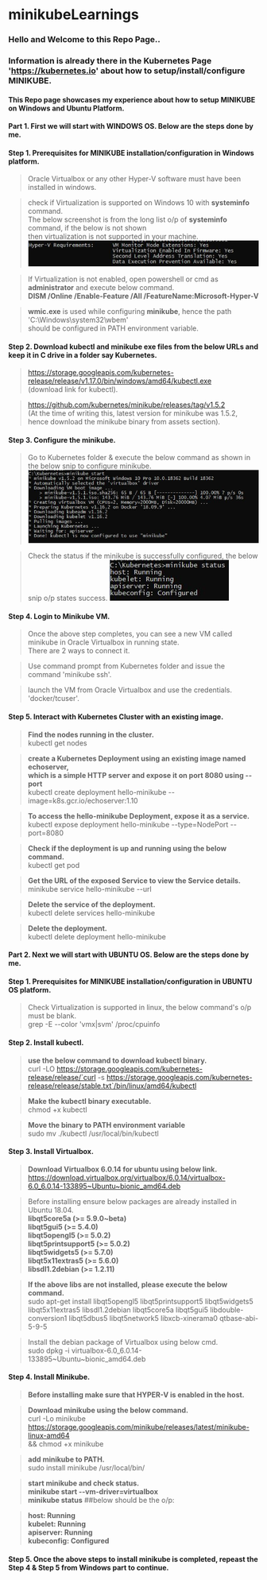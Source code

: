 # minikubeLearnings

### Hello and Welcome to this Repo Page..
### Information is already there in the Kubernetes Page 'https://kubernetes.io' about how to setup/install/configure MINIKUBE.
#### This Repo page showcases my experience about how to setup MINIKUBE on Windows and Ubuntu Platform.

#### Part 1. First we will start with WINDOWS OS. Below are the steps done by me.

#### Step 1. Prerequisites for MINIKUBE installation/configuration in Windows platform.
> Oracle Virtualbox or any other Hyper-V software must have been installed in windows.

> check if Virtualization is supported on Windows 10 with <b>systeminfo</b> command.  
The below screenshot is from the long list o/p of <b>systeminfo</b> command, if the below is not shown  
then virtualization is not supported in your machine.
![alt text](https://github.com/sanjibbehera/minikubeLearnings/blob/master/hyperVrequirement_windows.JPG)

> If Virtualization is not enabled, open powershell or cmd as <b>administrator</b> and execute below command.  
<b>DISM /Online /Enable-Feature /All /FeatureName:Microsoft-Hyper-V</b>

> <b>wmic.exe</b> is used while configuring <b>minikube</b>, hence the path 'C:\Windows\system32\wbem'  
should be configured in PATH environment variable.

#### Step 2. Download kubectl and minikube exe files from the below URLs and keep it in C drive in a folder say Kubernetes.
> https://storage.googleapis.com/kubernetes-release/release/v1.17.0/bin/windows/amd64/kubectl.exe  
(download link for kubectl).

> https://github.com/kubernetes/minikube/releases/tag/v1.5.2  
(At the time of writing this, latest version for minikube was 1.5.2, hence download the minikube binary from assets section).

#### Step 3. Configure the minikube.
> Go to Kubernetes folder & execute the below command as shown in the below snip to configure minikube.
![alt text](https://github.com/sanjibbehera/minikubeLearnings/blob/master/minikube_successful_start.JPG)

> Check the status if the minikube is successfully configured, the below snip o/p states success.
![alt text](https://github.com/sanjibbehera/minikubeLearnings/blob/master/minikube_successful_configuration.JPG)

#### Step 4. Login to Minikube VM.
> Once the above step completes, you can see a new VM called minikube in Oracle Virtualbox in running state.  
There are 2 ways to connect it.

> Use command prompt from Kubernetes folder and issue the command 'minikube ssh'.

> launch the VM from Oracle Virtualbox and use the credentials. 'docker/tcuser'.

#### Step 5. Interact with Kubernetes Cluster with an existing image.
> <b> Find the nodes running in the cluster.</b>  
kubectl get nodes

> <b>create a Kubernetes Deployment using an existing image named echoserver,  
which is a simple HTTP server and expose it on port 8080 using --port</b>   
kubectl create deployment hello-minikube --image=k8s.gcr.io/echoserver:1.10

> <b>To access the hello-minikube Deployment, expose it as a service.</b>  
kubectl expose deployment hello-minikube --type=NodePort --port=8080

> <b>Check if the deployment is up and running using the below command.</b>  
kubectl get pod

> <b>Get the URL of the exposed Service to view the Service details.</b>  
minikube service hello-minikube --url

> <b>Delete the service of the deployment.</b>  
kubectl delete services hello-minikube

> <b>Delete the deployment.</b>  
kubectl delete deployment hello-minikube

#### Part 2. Next we will start with UBUNTU OS. Below are the steps done by me.

#### Step 1. Prerequisites for MINIKUBE installation/configuration in UBUNTU OS platform.
> Check Virtualization is supported in linux, the below command's o/p must be blank.  
grep -E --color 'vmx|svm' /proc/cpuinfo

#### Step 2. Install kubectl. 
> <b>use the below command to download kubectl binary.</b>  
curl -LO https://storage.googleapis.com/kubernetes-release/release/`curl -s https://storage.googleapis.com/kubernetes-release/release/stable.txt`/bin/linux/amd64/kubectl

> <b>Make the kubectl binary executable.</b>  
chmod +x kubectl

> <b>Move the binary to PATH environment variable</b>  
sudo mv ./kubectl /usr/local/bin/kubectl

#### Step 3. Install Virtualbox.
> <b>Download Virtualbox 6.0.14 for ubuntu using below link.</b>  
https://download.virtualbox.org/virtualbox/6.0.14/virtualbox-6.0_6.0.14-133895~Ubuntu~bionic_amd64.deb

> Before installing ensure below packages are already installed in Ubuntu 18.04.  
<b>libqt5core5a (>= 5.9.0~beta)</b>  
<b>libqt5gui5 (>= 5.4.0)</b>  
<b>libqt5opengl5 (>= 5.0.2)</b>  
<b>libqt5printsupport5 (>= 5.0.2)</b>  
<b>libqt5widgets5 (>= 5.7.0)</b>  
<b>libqt5x11extras5 (>= 5.6.0)</b>  
<b>libsdl1.2debian (>= 1.2.11)</b>  

> <b>If the above libs are not installed, please execute the below command.</b>  
sudo apt-get install libqt5opengl5 libqt5printsupport5 libqt5widgets5 libqt5x11extras5 libsdl1.2debian libqt5core5a libqt5gui5 libdouble-conversion1 libqt5dbus5 libqt5network5 libxcb-xinerama0 qtbase-abi-5-9-5

> Install the debian package of Virtualbox using below cmd.  
sudo dpkg -i virtualbox-6.0_6.0.14-133895~Ubuntu~bionic_amd64.deb

#### Step 4. Install Minikube.
> <b>Before installing make sure that HYPER-V is enabled in the host.</b>

> <b>Download minikube using the below command.</b>  
curl -Lo minikube https://storage.googleapis.com/minikube/releases/latest/minikube-linux-amd64 \
  && chmod +x minikube
  
> <b>add minikube to PATH.</b>  
sudo install minikube /usr/local/bin/

> <b>start minikube and check status.</b>  
<b>minikube start --vm-driver=virtualbox</b>  
<b>minikube status</b>  ##below should be the o/p:

> <b>host: Running</b>  
<b>kubelet: Running</b>  
<b>apiserver: Running</b>  
<b>kubeconfig: Configured</b>

#### Step 5. Once the above steps to install minikube is completed, repeast the Step 4 & Step 5 from Windows part to continue.
